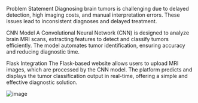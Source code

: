 Problem Statement
Diagnosing brain tumors is challenging due to delayed detection, high imaging costs, and manual interpretation errors. These issues lead to inconsistent diagnoses and delayed treatment.

CNN Model
A Convolutional Neural Network (CNN) is designed to analyze brain MRI scans, extracting features to detect and classify tumors efficiently. The model automates tumor identification, ensuring accuracy and reducing diagnostic time.

Flask Integration
The Flask-based website allows users to upload MRI images, which are processed by the CNN model. The platform predicts and displays the tumor classification output in real-time, offering a simple and effective diagnostic solution.

![image](https://github.com/user-attachments/assets/e40b4d17-a368-4b2a-8e85-b19357035644)
